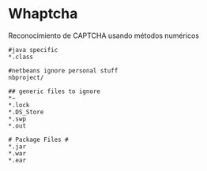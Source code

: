 # Whaptcha
Reconocimiento de CAPTCHA usando métodos numéricos

    #java specific
    *.class

    #netbeans ignore personal stuff
    nbproject/

    ## generic files to ignore
    *~
    *.lock
    *.DS_Store
    *.swp
    *.out

    # Package Files #
    *.jar
    *.war
    *.ear
